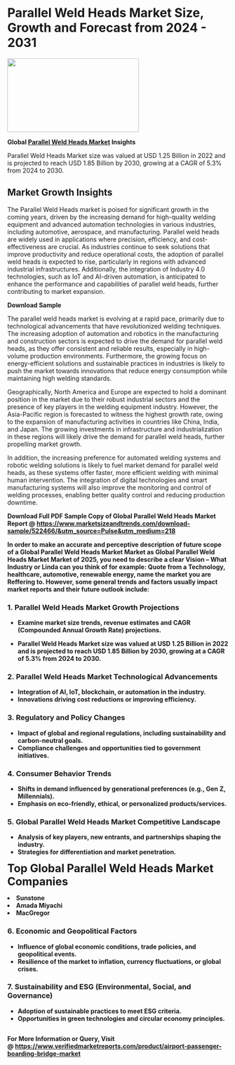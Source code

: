 <H1>Parallel Weld Heads Market Size, Growth and Forecast from 2024 - 2031</H1><img class="aligncenter size-medium wp-image-584254" src="https://thirdeyenews.in/wp-content/uploads/2024/09/Global-Market-Research-300x168.jpeg" alt="" width="300" height="168" /><p><strong>Global&nbsp;<a href="https://www.marketsizeandtrends.com/download-sample/522466/&amp;utm_source=Pulse&amp;utm_medium=218">Parallel Weld Heads Market</a> Insights</strong></p><p>Parallel Weld Heads Market size was valued at USD 1.25 Billion in 2022 and is projected to reach USD 1.85 Billion by 2030, growing at a CAGR of 5.3% from 2024 to 2030.</p><p><h2>Market Growth Insights</h2> <p>The Parallel Weld Heads market is poised for significant growth in the coming years, driven by the increasing demand for high-quality welding equipment and advanced automation technologies in various industries, including automotive, aerospace, and manufacturing. Parallel weld heads are widely used in applications where precision, efficiency, and cost-effectiveness are crucial. As industries continue to seek solutions that improve productivity and reduce operational costs, the adoption of parallel weld heads is expected to rise, particularly in regions with advanced industrial infrastructures. Additionally, the integration of Industry 4.0 technologies, such as IoT and AI-driven automation, is anticipated to enhance the performance and capabilities of parallel weld heads, further contributing to market expansion.</p> <p><strong>Download Sample</strong></p> <p>The parallel weld heads market is evolving at a rapid pace, primarily due to technological advancements that have revolutionized welding techniques. The increasing adoption of automation and robotics in the manufacturing and construction sectors is expected to drive the demand for parallel weld heads, as they offer consistent and reliable results, especially in high-volume production environments. Furthermore, the growing focus on energy-efficient solutions and sustainable practices in industries is likely to push the market towards innovations that reduce energy consumption while maintaining high welding standards.</p> <p>Geographically, North America and Europe are expected to hold a dominant position in the market due to their robust industrial sectors and the presence of key players in the welding equipment industry. However, the Asia-Pacific region is forecasted to witness the highest growth rate, owing to the expansion of manufacturing activities in countries like China, India, and Japan. The growing investments in infrastructure and industrialization in these regions will likely drive the demand for parallel weld heads, further propelling market growth.</p> <p>In addition, the increasing preference for automated welding systems and robotic welding solutions is likely to fuel market demand for parallel weld heads, as these systems offer faster, more efficient welding with minimal human intervention. The integration of digital technologies and smart manufacturing systems will also improve the monitoring and control of welding processes, enabling better quality control and reducing production downtime.</p> <p><strong></p><p><span class=""><strong>Download Full PDF Sample Copy of Global Parallel Weld Heads Market Report</strong> @ <a href="https://www.marketsizeandtrends.com/download-sample/522466/&amp;utm_source=Pulse&amp;utm_medium=218" target="_blank">https://www.marketsizeandtrends.com/download-sample/522466/&amp;utm_source=Pulse&amp;utm_medium=218</a></span></p><p>In order to make an accurate and perceptive description of future scope of a Global&nbsp;Parallel Weld Heads Market Market as Global&nbsp;Parallel Weld Heads Market Market of 2025, you need to describe a clear Vision &ndash; What Industry or Linda can you think of for example: Quote from a Technology, healthcare, automotive, renewable energy, name the market you are Reffering to. However, some general trends and factors usually impact market reports and their future outlook include:</p><h3>1.&nbsp;<strong>Parallel Weld Heads Market Growth Projections</strong></h3><ul><li>Examine market size trends, revenue estimates and CAGR (Compounded Annual Growth Rate) projections.</li><li><p>Parallel Weld Heads Market size was valued at USD 1.25 Billion in 2022 and is projected to reach USD 1.85 Billion by 2030, growing at a CAGR of 5.3% from 2024 to 2030.</p></li></ul><h3>2.&nbsp;<strong>Parallel Weld Heads Market Technological Advancements</strong></h3><ul><li>Integration of AI, IoT, blockchain, or automation in the industry.</li><li>Innovations driving cost reductions or improving efficiency.</li></ul><h3>3.&nbsp;<strong>Regulatory and Policy Changes</strong></h3><ul><li>Impact of global and regional regulations, including sustainability and carbon-neutral goals.</li><li>Compliance challenges and opportunities tied to government initiatives.</li></ul><h3>4.&nbsp;<strong>Consumer Behavior Trends</strong></h3><ul><li>Shifts in demand influenced by generational preferences (e.g., Gen Z, Millennials).</li><li>Emphasis on eco-friendly, ethical, or personalized products/services.</li></ul><h3>5.&nbsp;<strong>Global Parallel Weld Heads Market Competitive Landscape</strong></h3><ul><li>Analysis of key players, new entrants, and partnerships shaping the industry.</li><li>Strategies for differentiation and market penetration.</li></ul><p data-pm-slice="1 1 []"><span style="color: inherit; font-family: inherit; font-size: 25px;">Top Global Parallel Weld Heads Market Companies</span></p><div class="" data-test-id=""><p><li>Sunstone</li><li> Amada Miyachi</li><li> MacGregor</li></p></div><h3>6.&nbsp;<strong>Economic and Geopolitical Factors</strong></h3><ul><li>Influence of global economic conditions, trade policies, and geopolitical events.</li><li>Resilience of the market to inflation, currency fluctuations, or global crises.</li></ul><h3>7.&nbsp;<strong>Sustainability and ESG (Environmental, Social, and Governance)</strong></h3><ul><li>Adoption of sustainable practices to meet ESG criteria.</li><li>Opportunities in green technologies and circular economy principles.</li></ul><h2><strong style="font-size: 14px;">For More Information or Query, Visit @&nbsp;</strong><a style="background-color: #ffffff; font-size: 14px;" href="https://www.marketsizeandtrends.com/report/parallel-weld-heads-market/" target="_blank">https://www.verifiedmarketreports.com/product/airport-passenger-boarding-bridge-market</a></h2>
